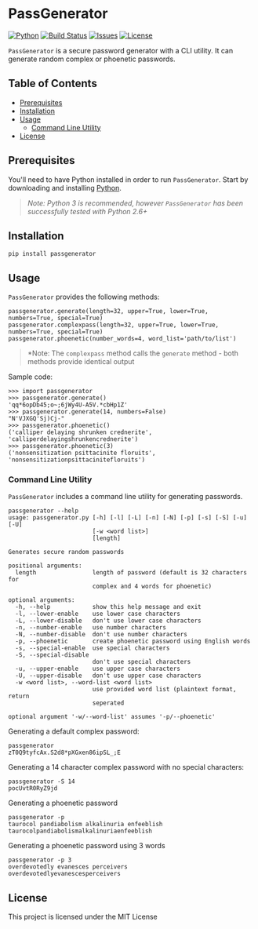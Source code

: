 # PassGenerator
[![Python](https://img.shields.io/pypi/pyversions/passgenerator.svg)](https://www.python.org/)
[![Build Status](https://travis-ci.org/zloether/PassGenerator.svg?branch=master)](https://travis-ci.org/zloether/PassGenerator)
[![Issues](https://img.shields.io/github/issues/zloether/passgenerator.svg)](https://github.com/zloether/passgenerator/issues)
[![License](https://img.shields.io/github/license/zloether/passgenerator.svg)](https://opensource.org/licenses/MIT)

`PassGenerator` is a secure password generator with a CLI utility. It can generate random complex or phoenetic passwords.

## Table of Contents
- [Prerequisites](#prerequisites)
- [Installation](#installation)
- [Usage](#usage)
    - [Command Line Utility](#command-line-utility)
- [License](#license)

## Prerequisites
You'll need to have Python installed in order to run `PassGenerator`. Start by downloading and installing [Python](https://www.python.org/downloads/).
> *Note: Python 3 is recommended, however `PassGenerator` has been successfully tested with Python 2.6+*


## Installation
```
pip install passgenerator
```

## Usage
`PassGenerator` provides the following methods:
```
passgenerator.generate(length=32, upper=True, lower=True, numbers=True, special=True)
passgenerator.complexpass(length=32, upper=True, lower=True, numbers=True, special=True)
passgenerator.phoenetic(number_words=4, word_list='path/to/list')
```
> *Note: The `complexpass` method calls the `generate` method - both methods provide identical output

Sample code:
```
>>> import passgenerator
>>> passgenerator.generate()
'qq*6opDb45;o~;6jWy4U-A5V.*cbHp1Z'
>>> passgenerator.generate(14, numbers=False)
"N'VJXGQ'Sj)Cj-"
>>> passgenerator.phoenetic()
('calliper delaying shrunken crednerite', 'calliperdelayingshrunkencrednerite')
>>> passgenerator.phoenetic(3)
('nonsensitization psittacinite floruits', 'nonsensitizationpsittacinitefloruits')
```


### Command Line Utility
`PassGenerator` includes a command line utility for generating passwords.
```
passgenerator --help
usage: passgenerator.py [-h] [-l] [-L] [-n] [-N] [-p] [-s] [-S] [-u] [-U]
                        [-w <word list>]
                        [length]

Generates secure random passwords

positional arguments:
  length                length of password (default is 32 characters for
                        complex and 4 words for phoenetic)

optional arguments:
  -h, --help            show this help message and exit
  -l, --lower-enable    use lower case characters
  -L, --lower-disable   don't use lower case characters
  -n, --number-enable   use number characters
  -N, --number-disable  don't use number characters
  -p, --phoenetic       create phoenetic password using English words
  -s, --special-enable  use special characters
  -S, --special-disable
                        don't use special characters
  -u, --upper-enable    use upper case characters
  -U, --upper-disable   don't use upper case characters
  -w <word list>, --word-list <word list>
                        use provided word list (plaintext format, return
                        seperated

optional argument '-w/--word-list' assumes '-p/--phoenetic'
```

Generating a default complex password:
```
passgenerator
zT0Q9tyfcAx.S2d8*pXGxen86ipSL_;E
```

Generating a 14 character complex password with no special characters:
```
passgenerator -S 14
pocUvtR0RyZ9jd
```

Generating a phoenetic password
```
passgenerator -p
taurocol pandiabolism alkalinuria enfeeblish
taurocolpandiabolismalkalinuriaenfeeblish
```

Generating a phoenetic password using 3 words
```
passgenerator -p 3
overdevotedly evanesces perceivers
overdevotedlyevanescesperceivers
```


## License

This project is licensed under the MIT License
